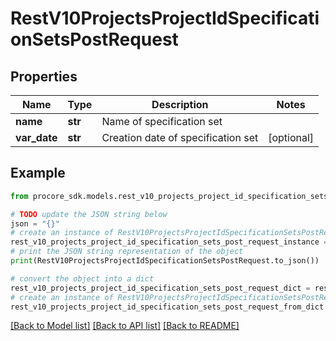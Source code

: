 # RestV10ProjectsProjectIdSpecificationSetsPostRequest


## Properties

Name | Type | Description | Notes
------------ | ------------- | ------------- | -------------
**name** | **str** | Name of specification set | 
**var_date** | **str** | Creation date of specification set | [optional] 

## Example

```python
from procore_sdk.models.rest_v10_projects_project_id_specification_sets_post_request import RestV10ProjectsProjectIdSpecificationSetsPostRequest

# TODO update the JSON string below
json = "{}"
# create an instance of RestV10ProjectsProjectIdSpecificationSetsPostRequest from a JSON string
rest_v10_projects_project_id_specification_sets_post_request_instance = RestV10ProjectsProjectIdSpecificationSetsPostRequest.from_json(json)
# print the JSON string representation of the object
print(RestV10ProjectsProjectIdSpecificationSetsPostRequest.to_json())

# convert the object into a dict
rest_v10_projects_project_id_specification_sets_post_request_dict = rest_v10_projects_project_id_specification_sets_post_request_instance.to_dict()
# create an instance of RestV10ProjectsProjectIdSpecificationSetsPostRequest from a dict
rest_v10_projects_project_id_specification_sets_post_request_from_dict = RestV10ProjectsProjectIdSpecificationSetsPostRequest.from_dict(rest_v10_projects_project_id_specification_sets_post_request_dict)
```
[[Back to Model list]](../README.md#documentation-for-models) [[Back to API list]](../README.md#documentation-for-api-endpoints) [[Back to README]](../README.md)


